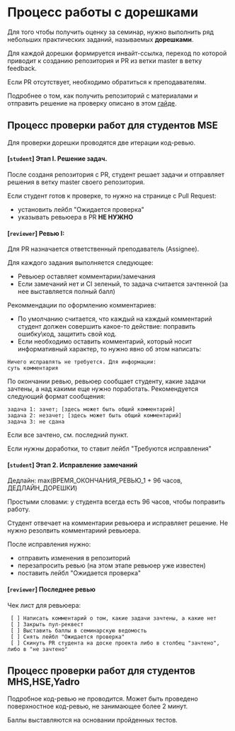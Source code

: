 
# Процесс работы с дорешками

Для того чтобы получить оценку за семинар, нужно выполнить ряд небольших практических заданий, называемых **дорешками**.

Для каждой дорешки формируется инвайт-ссылка, переход по которой приводит к созданию репозитория и PR из ветки master в ветку feedback.

Если PR отсутствует, необходимо обратиться к преподавателям.

Подробнее о том, как получить репозиторий с материалами и отправить решение на проверку описано в этом [гайде](https://gist.github.com/Sviftel/9cbd6cf6e2e3b4e898a11df742d274e7).

## Процесс проверки работ для студентов **MSE**

Для проверки дорешки проводятся две итерации код-ревью.

#### [`student`] Этап I. Решение задач.

После созданя репозитория с PR, студент решает задачи и отправляет решения в ветку master своего репозитория.

Если студент готов к проверке, то нужно на странице с Pull Request:
 - установить лейбл "Ожидается проверка"
 - указывать ревьюера в PR **НЕ НУЖНО**

#### [`reviewer`] Ревью I:

Для PR назначается ответственный преподаватель (Assignee). 

Для каждого задания выполняется следующее:
 - Ревьюер оставляет комментарии/замечания
 - Если замечаний нет и CI зеленый, то задача считается зачтенной (за нее выставляется полный балл)

Рекоммендации по оформлению комментариев:
 - По умолчанию считается, что каждый на каждый комментарий студент должен совершить какое-то действие: поправить ошибку\код, защитить свой код.
 - Если необходимо оставить комментарий, который носит информативный характер, то нужно явно об этом написать:

```
Ничего исправлять не требуется. Для информации:
суть комментария
```

По окончании ревью, ревьюер сообщает студенту, какие задачи зачтены, а над какими еще нужно поработать. Рекомендуется следующий формат сообщения:

```
задача 1: зачет; [здесь может быть общий комментарий]
задача 2: незачет; [здесь может быть общий комментарий]
задача 3: не сдана
```

Если все зачтено, см. последний пункт.

Если нужны доработки, то ставит лейбл "Требуются исправления"

#### [`student`] Этап 2. Исправление замечаний 

Дедлайн: max(ВРЕМЯ_ОКОНЧАНИЯ_РЕВЬЮ_1 + 96 часов, ДЕДЛАЙН_ДОРЕШКИ)

Простыми словами: у студента всегда есть 96 часов, чтобы поправить работу.

Студент отвечает на комментарии ревьюера и исправляет решение. Не нужно резолвить комментариий ревьюера.

После исправления нужно:
 - отправить изменения в репозиторий
 - перезапросить ревью (на этом этапе ревьюер уже известен)
 - поставить лейбл "Ожидается проверка"

#### [`reviewer`] Последнее ревью

Чек лист для ревьюера:
```
 [ ] Написать комментарий о том, какие задачи зачтены, а какие нет
 [ ] Закрыть пул-реквест
 [ ] Выставить баллы в семинарскую ведомость
 [ ] Снять лейбл "Ожидается проверка"
 [ ] Скинуть PR студента на доске проекта либо в столбец "зачтено", либо в "не зачтено"
```

## Процесс проверки работ для студентов **MHS**,**HSE**,**Yadro**

Подробное код-ревью не проводится. Может быть проведено поверхностное код-ревью, не занимающее более 2 минут.

Баллы выставляются на основании пройденных тестов.

